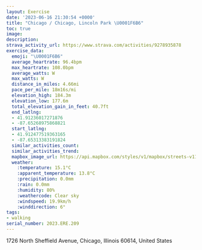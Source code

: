 ```yaml
---
layout: Exercise
date: '2023-06-16 21:30:54 +0000'
title: "Chicago / Chicago, Lincoln Park \U0001F6B6"
toc: true
image:
description:
strava_activity_url: https://www.strava.com/activities/9278935878
exercise_data:
  emoji: "\U0001F6B6"
  average_heartrate: 96.4bpm
  max_heartrate: 108.0bpm
  average_watts: W
  max_watts: W
  distance_in_miles: 4.66mi
  pace_per_mile: 18m16s/mi
  elevation_high: 184.3m
  elevation_low: 177.6m
  total_elevation_gain_in_feet: 40.7ft
  end_latlng:
  - 41.91236017271876
  - -87.65268975868821
  start_latlng:
  - 41.912477519363165
  - -87.65313383191824
  similar_activities_count:
  similar_activities_trend:
  mapbox_image_url: https://api.mapbox.com/styles/v1/mapbox/streets-v11/static/path-5+787af2-1.0(umy~Fhw~uO%7DA%40uBH%7B%40C%7BILWAMCIGEOC%5DCuABgCCuCCqLEsJE%7DBAyLMsVAsGDkAGkAEmDEWKOGmCIi%40Ok%40EGGA%7D%40%5E%5BDa%40BuDBwHLwCAkC%40sFL_CDu%40%3F%5BGGMC_%40%3FOBCAm%40Bi%40GqABaAK%7BBTIHJJ%40VETIRHJEJONIF%3FPD%60%40CLEFIBM%3FICWIEKCMGEKG%40%3FBBECEa%40RQL%5DD%5BNGHBF%3FCECWDONI%5CKFEEAI%40mAEUQDULM%3FDA%3FEUaADe%40%40i%40A%7B%40g%40eGQoAMw%40C%7B%40DQFCT%3FXMHMLE%5Ec%40NEJ%3Fp%40b%40%5EP%60%40JZBh%40%40%60%40CdCYxHeBdASdAWjCc%40%60CYnASjE%7B%40nCu%40%7CCiAvAq%40hAu%40n%40%5BbBkARCF%40FHF%5E%40%40BGBB%60%40dBFj%40C%3FAHPdCCtBFhCLjAZpAAb%40HpC%3Fd%40L%60BE%60%40Ld%40FhAIbBD%60BGrDB%7CB%3FdBDvBBnJD%7CBB%5EJl%40%40T%3FpGJ%7CMD%5CJJN%40v%40%3FNDFJD%5EJfXDv%40DHPHBNCjCFlK),pin-s-s+e5b22e(-87.65317,41.91467),pin-s-f+89ae00(-87.65108000000005,41.913710000000044)/auto/800x800?access_token=pk.eyJ1Ijoiam9zaGJlY2ttYW4iLCJhIjoiY205eWR2aDd1MWZ6djJrbXc4a3M0bWZleiJ9.XiG9OWkNcZk2QzjJbxLB4A
  weather:
    :temperature: 15.1°C
    :apparent_temperature: 13.8°C
    :precipitation: 0.0mm
    :rain: 0.0mm
    :humidity: 80%
    :weathercode: Clear sky
    :windspeed: 19.9km/h
    :winddirection: 6°
tags:
- walking
serial_number: 2023.ERE.209
---
```

1726 North Sheffield Avenue, Chicago, Illinois 60614, United States

